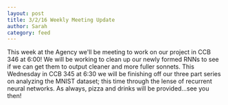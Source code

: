 ```yaml
---
layout: post
title: 3/2/16 Weekly Meeting Update
author: Sarah
category: feed
---
```


This week at the Agency we'll be meeting to work on our project in CCB 346 at 6:00! We will be working to clean up our newly formed RNNs to see if we can get them to output cleaner and more fuller sonnets. This Wednesday in CCB 345 at 6:30 we will be finishing off our three part series on analyzing the MNIST dataset; this time through the lense of recurrent neural networks. As always, pizza and drinks will be provided...see you then! 
